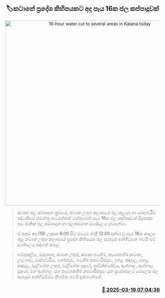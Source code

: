 <p align='center'><b><h2 align='center' title='16-hour water cut to several areas in Katana today'>🏷කටානේ ප්‍රදේශ කිහිපයකට අද පැය 16ක ජල කප්පාදුවක්</h2></b></p>
<p align='center'><img src='https://helakuru.sgp1.cdn.digitaloceanspaces.com/esana/images/lib/water-cut-thumb.jpg' width='600' alt='16-hour water cut to several areas in Katana today'></p>

> කටාන ජල සම්පාදන ක්‍රමයේ, කටාන උතුර කලාපයේ ජල කුලුණු හා බෙදාහැරීම් පද්ධතියේ නඩත්තු කටයුත්තක් හේතුවෙන් පැය 16ක ජල කප්පාදුවක් සිදුකරන බව ජාතික ජල සම්පාදන හා ජලාපවහන මණ්ඩලය පවසනවා.

> ඒ අනුව අද (19) උදෑසන 8.00 සිට මධ්‍යම රාත්‍රී 12.00 දක්වා වූ පැය 16ක කාලය තුළ කටාන උතුර කලාපයේ ප්‍රදේශ කිහිපයක ජල සැපයුම අත්හිටුවන බවයි එම මණ්ඩලය සඳහන් කළේ.

> බම්බුකුලිය, මුරුතාන, කටාන උතුර, කටාන බටහිර, නැගෙනහිර කටාන, උඩංගාව, මානවේරිය, තෝප්පුව, බටහිර කළුවාරිප්පුව, ඉහළ කඳවල, පහළ කඳවල, වැලිහේන උතුර, වැලිහේන දකුණ, ආඩික්කණ්ඩිය, ඇත්ගාල, ඇත්ගාල දකුණ, මහ ඇත්ගාල සහ නැගෙනහිර කළුවාරිප්පුව යන ප්‍රදේශවලට මෙලෙස ජල සැපයුම අත්හිටුවීමට නියමිත බවයි දැක්වෙන්නේ.



<h3 align='right'><a href='https://www.helakuru.lk/esana/p/108442/'>📅 2025-03-19 07:04:36</a></h3>
